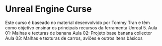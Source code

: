 # Unreal Engine Curse
Este curso é baseado no material desenvolvido por Tommy Tran e têm como objetivo ensinar os principais recursos da ferramenta Unreal 5.
Aula 01: Malhas e texturas de banana
Aula 02: Projeto base banana collector 
Aula 03: Malhas e texturas de carros, aviões e outros itens básicos
